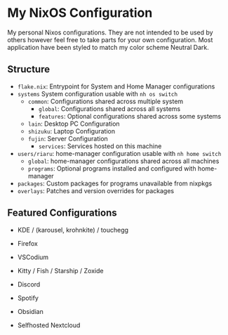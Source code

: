 # My NixOS Configuration

My personal Nixos configurations. They are not intended to be used by others however feel free to take parts for your own configuration. Most application have been styled to match my color scheme Neutral Dark.

## Structure

- `flake.nix`: Entrypoint for System and Home Manager configurations
- `systems` System configuration usable with `nh os switch`
  - `common`: Configurations shared across multiple system
    - `global`: Configurations shared across all systems
    - `features`: Optional configurations shared across some systems
  - `lain`: Desktop PC Configuration
  - `shizuku`: Laptop Configuration
  - `fujin`: Server Configuration
    - `services`: Services hosted on this machine
- `users/riaru`: home-manager configuration usable with `nh home switch`
  - `global`: home-manager configurations shared across all machines
  - `programs`: Optional programs installed and configured with home-manager
- `packages`: Custom packages for programs unavailable from nixpkgs
- `overlays`: Patches and version overrides for packages

## Featured Configurations

- KDE / (karousel, krohnkite) / touchegg

<!-- TODO: add demo -->

- Firefox

<!-- TODO: add demo -->

- VSCodium

<!-- TODO: add demo -->

- Kitty / Fish / Starship / Zoxide

<!-- TODO: add demo -->

- Discord

<!-- TODO: add demo -->

- Spotify

<!-- TODO: add demo -->

- Obsidian

<!-- TODO: add demo -->

- Selfhosted Nextcloud

<!-- TODO: add demo -->
